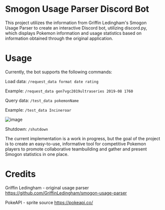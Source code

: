 # Smogon Usage Parser Discord Bot 

This project utilizes the information from Griffin Ledingham's Smogon Usage Parser to create an interactive Discord bot, utilizing discord.py, which displays Pokemon information 
and usage statistics based on information obtained through the original application.

# Usage

Currently, the bot supports the following commands:

Load data: ```/request_data format date rating```
    
    
Example: ```/request_data gen7vgc2019ultraseries 2019-08 1760```

Query data: ```/test_data pokemonName```
    
    
Example: ```/test_data Incineroar```

![image](https://github.com/andresbonil/smogon-usage-parser/assets/56232911/36723eb8-3c59-4553-9d66-fc4bd5736788)



Shutdown: ```/shutdown```

The current implementation is a work in progress, but the goal of the project is to create an easy-to-use, informative tool for competitive Pokemon players to promote 
collaborative teambuilding and gather and present Smogon statistics in one place.

# Credits

Griffin Ledingham - original usage parser https://github.com/GriffinLedingham/smogon-usage-parser

PokeAPI - sprite source https://pokeapi.co/

